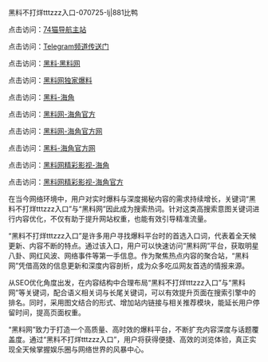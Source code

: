黑料不打烊tttzzz入口-070725-lj|881比鸭

点击访问：<a href="https://74mao.com/">74猫导航主站</a>

点击访问：<a href="https://74mao.com/">Telegram频道传送门</a>

点击访问：<a href="https://heiliaolvzlu3.pages.dev">黑料·黑料网</a>

点击访问：<a href="https://heiliaoyvnrda.pages.dev">黑料网独家爆料</a>

点击访问：<a href="https://jha.pages.dev/">黑料-海角</a>

点击访问：<a href="https://gdas.pages.dev/">黑料网-海角官方</a>

点击访问：<a href="https://sdfsh.pages.dev/">黑料网-海角官方网</a>

点击访问：<a href="https://jha.pages.dev/">黑料-海角官方网</a>

点击访问：<a href="https://tyer.pages.dev/">黑料网精彩影视-海角</a>

点击访问：<a href="https://jha.pages.dev/">黑料网精彩影视-海角官方</a>

在当今网络环境中，用户对实时爆料与深度揭秘内容的需求持续增长，关键词“黑料不打烊tttzzz入口”与“黑料网”因此成为搜索热词。针对这类高搜索意图关键词进行内容优化，不仅有助于提升网站权重，也能有效引导精准流量。

“黑料不打烊tttzzz入口”是许多用户寻找爆料平台时的首选入口词，代表着全天候更新、内容不断的特点。通过该入口，用户可以快速访问“黑料网”平台，获取明星八卦、网红风波、网络事件等第一手信息。作为聚焦热点内容的聚合站，“黑料网”凭借高效的信息更新和深度内容剖析，成为众多吃瓜网友首选的情报来源。

从SEO优化角度出发，在内容结构中合理布局“黑料不打烊tttzzz入口”与“黑料网”等关键词，配合语义相关词与长尾关键词，可以有效提升页面在搜索引擎中的排名。同时，采用图文结合的形式、增加站内链接与相关推荐模块，能延长用户停留时间，提高页面权重。

“黑料网”致力于打造一个高质量、高时效的爆料平台，不断扩充内容深度与话题覆盖度。通过“黑料不打烊tttzzz入口”，用户将获得便捷、高效的浏览体验，真正实现全天候掌握娱乐圈与网络世界的风暴中心。
